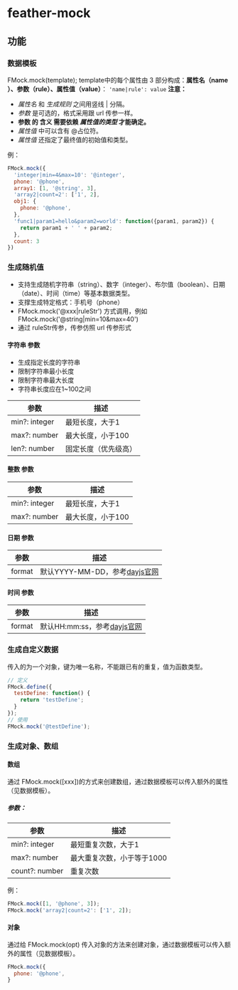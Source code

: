 # feather-mock
## 功能
### 数据模板
FMock.mock(template);
template中的每个属性由 3 部分构成：**属性名（name ）、参数（rule）、属性值（value）**：
` 'name|rule': value `
**注意：**

- _属性名_ 和 _生成规则_ 之间用竖线 | 分隔。
- _参数_ 是可选的，格式采用跟 url 传参一样。
- **参数 的 含义 需要依赖 _属性值的类型_ 才能确定。**
- _属性值_ 中可以含有 @占位符。
- _属性值_ 还指定了最终值的初始值和类型。

例：
```javascript
FMock.mock({
  'integer|min=4&max=10': '@integer',
  phone: '@phone',
  array1: [1, '@string', 3],
  'array2|count=2': ['1', 2],
  obj1: {
    phone: '@phone',
  },
  'func1|param1=hello&param2=world': function({param1, param2}) {
    return param1 + ' ' + param2;
  },
  count: 3
})
```

### 生成随机值

- 支持生成随机字符串（string）、数字（integer）、布尔值（boolean）、日期（date）、时间（time）等基本数据类型。
- 支撑生成特定格式：手机号（phone）
- FMock.mock('@xxx|ruleStr') 方式调用，例如 FMock.mock('@string|min=10&max=40')
- 通过 ruleStr传参，传参仿照 url 传参形式
#### 字符串 参数

- 生成指定长度的字符串
- 限制字符串最小长度
- 限制字符串最大长度
- 字符串长度应在1~100之间

| 参数 | 描述 |
| --- | --- |
| min?: integer | 最短长度，大于1 |
| max?: number | 最大长度，小于100 |
| len?: number | 固定长度（优先级高） |

#### 整数 参数
| 参数 | 描述 |
| --- | --- |
| min?: integer | 最短长度，大于1 |
| max?: number | 最大长度，小于100 |

#### 日期 参数
| 参数 | 描述 |
| --- | --- |
| format | 默认YYYY-MM-DD，参考[dayjs官网]([https://dayjs.gitee.io/docs/zh-CN/display/format](https://dayjs.gitee.io/docs/zh-CN/display/format)) |

#### 时间 参数
| 参数 | 描述 |
| --- | --- |
| format | 默认HH:mm:ss，参考[dayjs官网]([https://dayjs.gitee.io/docs/zh-CN/display/format](https://dayjs.gitee.io/docs/zh-CN/display/format)) |

### 生成自定义数据
传入的为一个对象，键为唯一名称，不能跟已有的重复，值为函数类型。
```javascript
// 定义
FMock.define({
  testDefine: function() {
    return 'testDefine';
  }
});
// 使用
FMock.mock('@testDefine');
```
### 生成对象、数组
#### 数组
通过 FMock.mock([xxx])的方式来创建数组，通过数据模板可以传入额外的属性（见数据模板）。
##### 参数：
| 参数 | 描述 |
| --- | --- |
| min?: integer | 最短重复次数，大于1 |
| max?: number | 最大重复次数，小于等于1000 |
| count?: number | 重复次数 |

例：
```javascript
FMock.mock([1, '@phone', 3]);
FMock.mock('array2|count=2': ['1', 2]);
```
#### 对象
通过给 FMock.mock(opt) 传入对象的方法来创建对象，通过数据模板可以传入额外的属性（见数据模板）。
```javascript
FMock.mock({
  phone: '@phone',
}
```
### 
